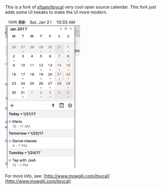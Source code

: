 This is a fork of [sfsam/itsycal](https://github.com/sfsam/Itsycal) very cool open source
calendar.  This fork just adds some UI tweaks to make the UI more modern.

![Screen](./Screenshot.png)

For more info, see: [http://www.mowglii.com/itsycal](http://www.mowglii.com/itsycal)

